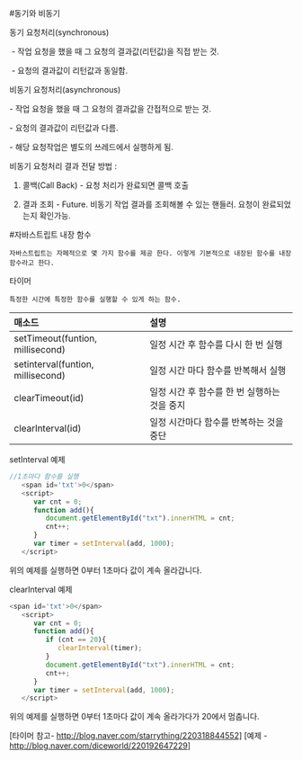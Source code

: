 #동기와 비동기 

동기 요청처리(synchronous)

​ - 작업 요청을 했을 때 그 요청의 결과값(리턴값)을 직접 받는 것.

​ - 요청의 결과값이 리턴값과 동일함.


비동기 요청처리(asynchronous)

​- 작업 요청을 했을 때 그 요청의 결과값을 간접적으로 받는 것. 

​- 요청의 결과값이 리턴값과 다름. 

​- 해당 요청작업은 별도의 쓰레드에서 실행하게 됨.
​

비동기 요청처리 결과 전달 방법 : 

   1. 콜백(Call Back) - 요청 처리가 완료되면 콜백 호출

   2. 결과 조회  - Future<V>. 비동기 작업 결과를 조회해볼 수 있는 핸들러. 요청이 완료되었는지 확인가능.

#자바스트립트 내장 함수 
```
자바스트립트는 자페적으로 몇 가지 함수를 제공 한다. 이렇게 기본적으로 내장된 함수를 내장 함수라고 한다. 
```

타이머
```
특정한 시간에 특정한 함수를 실행할 수 있게 하는 함수. 
```


|매소드| 설명|
| :------------ | :------------|
|setTimeout(funtion, millisecond) |일정 시간 후 함수를 다시 한 번 실행|
|setinterval(funtion, millisecond) |일정 시간 마다 함수를 반복해서 실행|
|clearTimeout(id) |일정 시간 후 함수를 한 번 실행하는 것을 중지|
|clearlnterval(id) |일정 시간마다 함수를 반복하는 것을 중단|


setInterval 예제 


```javascript
//1초마다 함수를 실행
   <span id='txt'>0</span>
   <script>
      var cnt = 0;
      function add(){
         document.getElementById("txt").innerHTML = cnt;
         cnt++;
      }
      var timer = setInterval(add, 1000);
   </script>
   ```

​위의 예제를 실행하면 0부터 1초마다 값이 계속 올라갑니다. 

clearInterval 예제 

```javascript
<span id='txt'>0</span>
   <script>
      var cnt = 0;  
      function add(){
         if (cnt == 20){ 
            clearInterval(timer);
         }
         document.getElementById("txt").innerHTML = cnt;
         cnt++;
      }
      var timer = setInterval(add, 1000);
   </script>
```
위의 예제를 실행하면 0부터 1초마다 값이 계속 올라가다가 20에서 멈춥니다. 








[타이머 참고- http://blog.naver.com/starrything/220318844552]
[예제 - http://blog.naver.com/diceworld/220192647229]